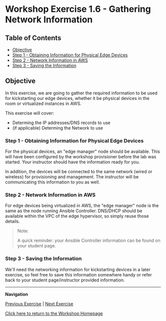 # Workshop Exercise 1.6 - Gathering Network Information

## Table of Contents

* [Objective](#objective)
* [Step 1 - Obtaining Information for Physical Edge Devices](#step-1---obtaining-information-for-physical-edge-devices)
* [Step 2 - Network Information in AWS](#step-2---network-information-in-aws)
* [Step 3 - Saving the Information](#step-3---saving-the-information)

## Objective

In this exercise, we are going to gather the required information to be used for kickstarting our edge devices, whether it be physical devices in the room or virtualized instances in AWS.

This exercise will cover:

* Determing the IP addresses/DNS records to use
* (if applicable) Determing the Network to use

### Step 1 - Obtaining Information for Physical Edge Devices

For the physical devices, an "edge manager" node should be available. This will have been configured by the workshop provisioner before the lab was started. Your instructor should have the information ready for you.

In addition, the devices will be connected to the same network (wired or wireless) for provisioning and management. The instructor will be communicating this information to you as well.

### Step 2 - Network Information in AWS

For edge devices being virtualized in AWS, the "edge manager" node is the same as the node running Ansible Controller. DNS/DHCP should be available within the VPC of the edge hypervisor, so simply reuse those details.

> Note:
>
> A quick reminder: your Ansible Controller information can be found on your student page.

### Step 3 - Saving the Information

We'll need the networking information for kickstarting devices in a later exercise, so feel free to save this information somewhere handy or refer back to your student page/instructor provided information.

---
**Navigation**

[Previous Exercise](../1.5-application-intro) | [Next Exercise](../1.7-coding-intro)

[Click here to return to the Workshop Homepage](../README.md)
